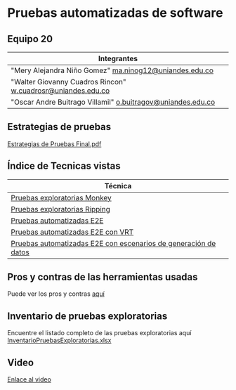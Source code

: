 # Pruebas automatizadas de software

## Equipo 20

| Integrantes                                                   |
| ------------------------------------------------------------- |
| "Mery Alejandra Niño Gomez" <ma.ninog12@uniandes.edu.co>      |
| "Walter Giovanny Cuadros Rincon" <w.cuadrosr@uniandes.edu.co> |
| "Oscar Andre Buitrago Villamil" <o.buitragov@uniandes.edu.co> |

## Estrategias de pruebas

[Estrategias de Pruebas Final.pdf](https://github.com/obuitrago-uniandes/ghost-automated-test/files/11580980/Estrategias.de.Pruebas.Final.pdf)


## Índice de Tecnicas vistas

| Técnica                                                         |
| --------------------------------------------------------------- |
| [Pruebas exploratorias Monkey ](https://github.com/obuitrago-uniandes/ghost-automated-test/tree/main/1-monkey-cypress) |
| [Pruebas exploratorias Ripping   ](https://github.com/obuitrago-uniandes/ghost-automated-test/tree/main/2-ripuppet) |
| [Pruebas automatizadas E2E](https://github.com/obuitrago-uniandes/ghost-automated-test/tree/main/3-e2e) |
| [Pruebas automatizadas E2E con VRT](https://github.com/obuitrago-uniandes/ghost-automated-test/tree/main/4-vrt) |
| [Pruebas automatizadas E2E con escenarios de generación de datos](https://github.com/obuitrago-uniandes/ghost-automated-test/tree/main/5-data) |

## Pros y contras de las herramientas usadas

Puede ver los pros y contras [aquí](https://github.com/obuitrago-uniandes/ghost-automated-test/wiki/Pros-y-contras-de-las-herramientas-usadas)

## Inventario de pruebas exploratorias

Encuentre el listado completo de las pruebas exploratorias aquí [InventarioPruebasExploratorias.xlsx](https://github.com/obuitrago-uniandes/ghost-automated-test/files/11580788/InventarioPruebasExploratorias.xlsx)

## Video 

[Enlace al video](https://uniandes-my.sharepoint.com/:v:/g/personal/o_buitragov_uniandes_edu_co/Ef7heQeNTwJMpYndyPrTN1oB85QTxe6knKoR0bzDkENW6w?e=J1hffQ)
